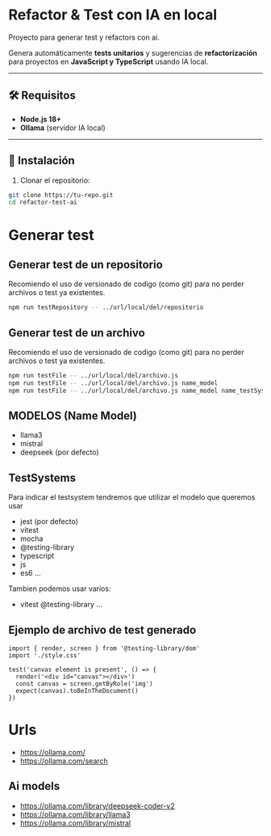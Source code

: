 # Refactor & Test con IA en local
Proyecto para generar test y refactors con ai.

Genera automáticamente **tests unitarios** y sugerencias de **refactorización** para proyectos en **JavaScript y TypeScript** usando IA local.

---

## 🛠 Requisitos

- **Node.js 18+**  
- **Ollama** (servidor IA local)

---

## 💾 Instalación

1. Clonar el repositorio:  
```bash
git clone https://tu-repo.git
cd refactor-test-ai
```

# Generar test

## Generar test de un repositorio

Recomiendo el uso de versionado de codigo (como git) para no perder archivos o test ya existentes.

```bash
npm run testRepository -- ../url/local/del/repositorio
```

## Generar test de un archivo

Recomiendo el uso de versionado de codigo (como git) para no perder archivos o test ya existentes.

```bash
npm run testFile -- ../url/local/del/archivo.js
npm run testFile -- ../url/local/del/archivo.js name_model
npm run testFile -- ../url/local/del/archivo.js name_model name_testSystem1 name_testSystem1
```

## MODELOS (Name Model)
- llama3
- mistral
- deepseek (por defecto)

## TestSystems

Para indicar el testsystem tendremos que utilizar el modelo que queremos usar

- jest (por defecto)
- vitest
- mocha
- @testing-library
- typescript
- js
- es6
...

Tambien podemos usar varios:
- vitest @testing-library ...

## Ejemplo de archivo de test generado

```
import { render, screen } from '@testing-library/dom'
import './style.css'

test('canvas element is present', () => {
  render('<div id="canvas"></div>')
  const canvas = screen.getByRole('img')
  expect(canvas).toBeInTheDocument()
})
```

# Urls

- https://ollama.com/
- https://ollama.com/search

## Ai models

- https://ollama.com/library/deepseek-coder-v2
- https://ollama.com/library/llama3
- https://ollama.com/library/mistral

